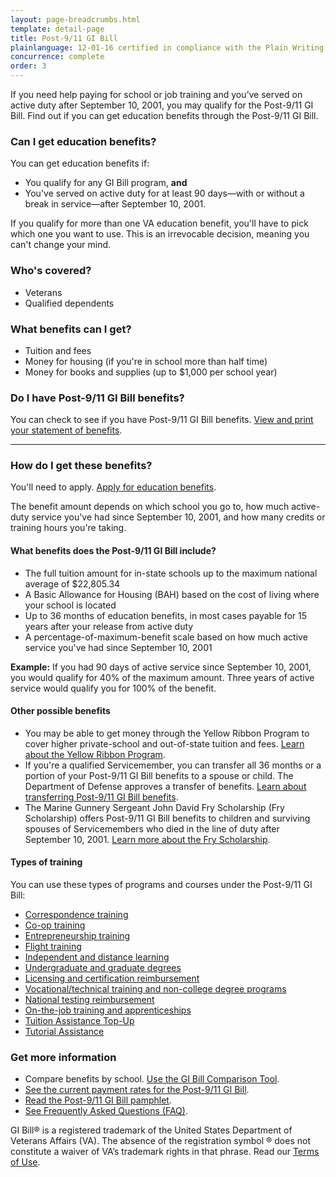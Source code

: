 ```yaml
---
layout: page-breadcrumbs.html
template: detail-page
title: Post-9/11 GI Bill
plainlanguage: 12-01-16 certified in compliance with the Plain Writing Act now
concurrence: complete
order: 3
---
```


<div class="va-introtext">

If you need help paying for school or job training and you’ve served on active duty after September 10, 2001, you may qualify for the Post-9/11 GI Bill. Find out if you can get education benefits through the Post-9/11 GI Bill. 

</div>

<div class="feature" markdown="0"> 

### Can I get education benefits?

You can get education benefits if: 
- You qualify for any GI Bill program, **and** 
- You've served on active duty for at least 90 days—with or without a break in service—after September 10, 2001.

If you qualify for more than one VA education benefit, you'll have to pick which one you want to use. This is an irrevocable decision, meaning you can't change your mind. 

### Who's covered?

- Veterans
- Qualified dependents

</div>


### What benefits can I get? 

- Tuition and fees
- Money for housing (if you're in school more than half time)
- Money for books and supplies (up to $1,000 per school year)


### Do I have Post-9/11 GI Bill benefits?
You can check to see if you have Post-9/11 GI Bill benefits. [View and print your statement of benefits](education/gi-bill/post-9-11/ch-33-benefit).

-------

### How do I get these benefits?

You'll need to apply. [Apply for education benefits](/education/apply-for-education-benefits/). 

The benefit amount depends on which school you go to, how much active-duty service you've had since September 10, 2001, and how many credits or training hours you're taking.

#### What benefits does the Post-9/11 GI Bill include? 

- The full tuition amount for in-state schools up to the maximum national average of $22,805.34
- A Basic Allowance for Housing (BAH) based on the cost of living where your school is located
- Up to 36 months of education benefits, in most cases payable for 15 years after your release from active duty
- A percentage-of-maximum-benefit scale based on how much active service you've had since September 10, 2001

**Example:** If you had 90 days of active service since September 10, 2001, you would qualify for 40% of the maximum amount. Three years of active service would qualify you for 100% of the benefit.

#### Other possible benefits

- You may be able to get money through the Yellow Ribbon Program to cover higher private-school and out-of-state tuition and fees. [Learn about the Yellow Ribbon Program](/education/gi-bill/yellow-ribbon/).
- If you're a qualified Servicemember, you can transfer all 36 months or a portion of your Post-9/11 GI Bill benefits to a spouse or child. The Department of Defense approves a transfer of benefits. [Learn about transferring Post-9/11 GI Bill benefits](/education/gi-bill/transfer/).
- The Marine Gunnery Sergeant John David Fry Scholarship (Fry Scholarship) offers Post-9/11 GI Bill benefits to children and surviving spouses of Servicemembers who died in the line of duty after September 10, 2001. [Learn more about the Fry Scholarship](/education/gi-bill/survivors-dependent-assistance/fry-scholarship/).


#### Types of training

You can use these types of programs and courses under the Post-9/11 GI Bill:

- [Correspondence training](/education/work-learn/non-traditional/correspondence-training/)
- [Co-op training](/education/work-learn/co-op-training/)
- [Entrepreneurship training](/education/advanced-training-and-certifications/entrepreneurship-training/)
- [Flight training](/education/advanced-training-and-certifications/flight-training/)
- [Independent and distance learning](/education/work-learn/non-traditional/independent-distance-learning/)
- [Undergraduate and graduate degrees](/education/gi-bill/higher-learning/)
- [Licensing and certification reimbursement](/education/advanced-training-and-certifications/licensing-certification/)
- [Vocational/technical training and non-college degree programs](/education/work-learn/non-college-degree-program/)
- [National testing reimbursement](/education/advanced-training-and-certifications/national-testing-program/)
- [On-the-job training and apprenticeships](/education/work-learn/job-and-apprenticeship/)
- [Tuition Assistance Top-Up](/education/gi-bill/tuition-assistance/)
- [Tutorial Assistance](/education/gi-bill/tutorial-assistance/)


### Get more information
- Compare benefits by school. [Use the GI Bill Comparison Tool](/gi-bill-comparison-tool/). 
- [See the current payment rates for the Post-9/11 GI Bill](/education/rates/).
- [Read the Post-9/11 GI Bill pamphlet](http://www.benefits.va.gov/gibill/docs/pamphlets/ch33_pamphlet.pdf).
- [See Frequently Asked Questions (FAQ)](https://gibill.custhelp.com/app/answers/list).


GI Bill&reg; is a registered trademark of the United States Department of Veterans Affairs (VA). The absence of the registration symbol &reg; does not constitute a waiver of VA’s trademark rights in that phrase. Read our [Terms of Use](http://www.benefits.va.gov/GIBILL/Trademark_Terms_of_Use.asp).
